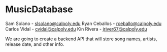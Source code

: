 # MusicDatabase

Sam Solano - slsolano@calpoly.edu
Ryan Ceballos - rceballo@calpoly.edu
Carlos Vidal - cvidal@calpoly.edu
Kin Rivera - jriver67@calpoly.edu

We are going to create a backend API that will store song names, artists, release date, and other info. 
